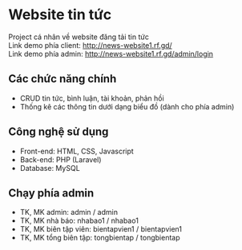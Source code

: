 # Website tin tức

Project cá nhân về website đăng tải tin tức \
Link demo phía client: http://news-website1.rf.gd/  \
Link demo phía admin: http://news-website1.rf.gd/admin/login


## Các chức năng chính

- CRUD tin tức, bình luận, tài khoản, phản hồi
- Thống kê các thông tin dưới dạng biểu đồ (dành cho phía admin)



## Công nghệ sử dụng

- Front-end: HTML, CSS, Javascript
- Back-end: PHP (Laravel)
- Database: MySQL

## Chạy phía admin

- TK, MK admin: admin / admin 
- TK, MK nhà báo: nhabao1 / nhabao1 
- TK, MK biên tập viên: bientapvien1 / bientapvien1 
- TK, MK tổng biên tập: tongbientap / tongbientap


